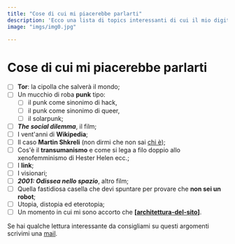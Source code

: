 ```yaml
---
title: "Cose di cui mi piacerebbe parlarti"
description: 'Ecco una lista di topics interessanti di cui il mio digital garden è sfornito. Per ora.'
image: "imgs/img0.jpg"

---
```

# Cose di cui mi piacerebbe parlarti

- [ ] **Tor**: la cipolla che salverà il mondo;
- [ ] Un mucchio di roba **punk** tipo:
  - [ ] il punk come sinonimo di hack,
  - [ ] il punk come sinonimo di queer,
  - [ ] il solarpunk;
- [ ] __*The social dilemma*__, il film;
- [ ] I vent'anni di **Wikipedia**;
- [ ] Il caso **Martin Shkreli** (non dirmi che non sai [chi è](https://it.wikipedia.org/wiki/Martin_Shkreli));
- [ ] Cos'è il **transumanismo** e come si lega a filo doppio allo xenofemminismo di Hester Helen ecc.;
- [ ] I __link__;
- [ ] I visionari;
- [ ] __*2001: Odissea nello spazio*__, altro film;
- [ ] Quella fastidiosa casella che devi spuntare per provare che __non sei un robot__;
- [ ] Utopia, distopia ed eterotopia;
- [ ] Un momento in cui mi sono accorto che **[[architettura-del-sito]]**.

Se hai qualche lettura interessante da consigliami su questi argomenti scrivimi una [mail](mailto:web@zulianis.eu).

[//begin]: # "Autogenerated link references for markdown compatibility"
[architettura-del-sito]: media/architettura-del-sito.md "La struttura del sito plasma la struttura dei pensieri"
[//end]: # "Autogenerated link references"